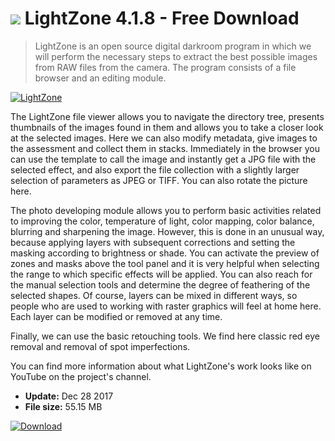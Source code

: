 # ![](https://cdn.softexe.net/static/icon/9/lightzone-10717.png) LightZone 4.1.8 - Free Download

> LightZone is an open source digital darkroom program in which we will perform the necessary steps to extract the best possible images from RAW files from the camera. The program consists of a file browser and an editing module.

[![LightZone](https:https://tse3.mm.bing.net/th?id=OIP.VbxDC5Rx2UGBpHHIYdWGiAHaEp&pid=Api)](https://softexe.net/win/multimedia/graphics-design/lightzone:pRgpg.html)

The LightZone file viewer allows you to navigate the directory tree, presents thumbnails of the images found in them and allows you to take a closer look at the selected images. Here we can also modify metadata, give images to the assessment and collect them in stacks. Immediately in the browser you can use the template to call the image and instantly get a JPG file with the selected effect, and also export the file collection with a slightly larger selection of parameters as JPEG or TIFF. You can also rotate the picture here. 
 
 
 
 The photo developing module allows you to perform basic activities related to improving the color, temperature of light, color mapping, color balance, blurring and sharpening the image. However, this is done in an unusual way, because applying layers with subsequent corrections and setting the masking according to brightness or shade. You can activate the preview of zones and masks above the tool panel and it is very helpful when selecting the range to which specific effects will be applied. You can also reach for the manual selection tools and determine the degree of feathering of the selected shapes. Of course, layers can be mixed in different ways, so people who are used to working with raster graphics will feel at home here. Each layer can be modified or removed at any time. 
 
 
 
 Finally, we can use the basic retouching tools. We find here classic red eye removal and removal of spot imperfections.
 
 
 You can find more information about what LightZone's work looks like on YouTube on the project's channel.


- **Update:** Dec 28 2017
- **File size:** 55.15 MB

[![Download](https://cdn.softexe.net/static/img/download.png)](https://softexe.net/win/multimedia/graphics-design/lightzone:pRgpg.html)

